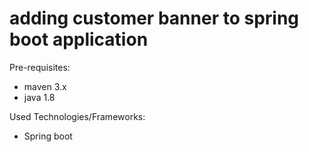 # adding customer banner to spring boot application

Pre-requisites:

 - maven 3.x
 - java 1.8


Used Technologies/Frameworks:

 - Spring boot
